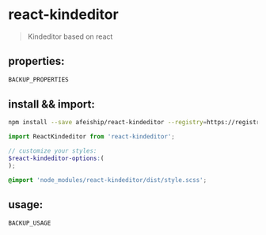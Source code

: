 # react-kindeditor
> Kindeditor based on react

## properties:
```javascript
BACKUP_PROPERTIES
```

## install && import:
```bash
npm install --save afeiship/react-kindeditor --registry=https://registry.npm.taobao.org
```

```js
import ReactKindeditor from 'react-kindeditor';
```

```scss
// customize your styles:
$react-kindeditor-options:(
);

@import 'node_modules/react-kindeditor/dist/style.scss';
```


## usage:
```jsx
BACKUP_USAGE
```
